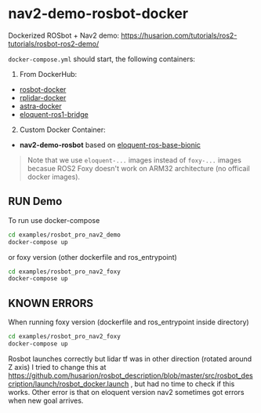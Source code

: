 # nav2-demo-rosbot-docker
Dockerized ROSbot + Nav2 demo: https://husarion.com/tutorials/ros2-tutorials/rosbot-ros2-demo/

`docker-compose.yml` should start, the following containers:

1. From DockerHub:
- [rosbot-docker](https://github.com/husarion/rosbot-docker)
- [rplidar-docker](https://github.com/husarion/rplidar-docker)
- [astra-docker](https://github.com/husarion/astra-docker)
- [eloquent-ros1-bridge](https://hub.docker.com/layers/arm32v7/ros/eloquent-ros1-bridge/images/sha256-91f7ae4d4178f80763d5752abc117c0d88e50b5cee5c7e6a90fdfd8deede116f?context=explore)

2. Custom Docker Container:
- **nav2-demo-rosbot** based on [eloquent-ros-base-bionic](https://hub.docker.com/layers/arm32v7/ros/eloquent-ros-base-bionic/images/sha256-87ecf009416b573672574b25537f6f81bf6fcc9ca762a6f5c7a35ad0aa3f18b8?context=explore)

> Note that we use `eloquent-...` images instead of `foxy-...` images becasue ROS2 Foxy doesn't work on ARM32 architecture (no officail docker images).

## RUN Demo

To run use docker-compose 

```bash
cd examples/rosbot_pro_nav2_demo
docker-compose up
```

or foxy version (other dockerfile and ros_entrypoint)

```bash
cd examples/rosbot_pro_nav2_foxy
docker-compose up
```

## KNOWN ERRORS

When running foxy version (dockerfile and ros_entrypoint inside directory)

```bash
cd examples/rosbot_pro_nav2_foxy
docker-compose up
```

Rosbot launches correctly but lidar tf was in other direction (rotated around Z axis) I tried to change this at https://github.com/husarion/rosbot_description/blob/master/src/rosbot_description/launch/rosbot_docker.launch , but had no time to check if this works. Other error is that on eloquent version nav2 sometimes got errors when new goal arrives. 